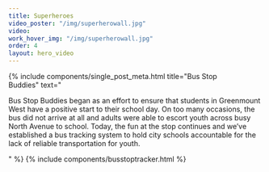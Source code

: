 ```yaml
---
title: Superheroes
video_poster: "/img/superherowall.jpg"
video: 
work_hover_img: "/img/superherowall.jpg"
order: 4
layout: hero_video
---
```


<div class="single_post_wrapper">
    {% include components/single_post_meta.html
        title="Bus Stop<br/>Buddies"
        text="<p>Bus Stop Buddies began as an effort to ensure that students in Greenmount West have a positive start to their school day. On too many occasions, the bus did not arrive at all and adults were able to escort youth across busy North Avenue to school. Today, the fun at the stop continues and we’ve established a bus tracking system to hold city schools accountable for the lack of reliable transportation for youth.</p>"
    %}
    {% include components/busstoptracker.html %}
</div>
